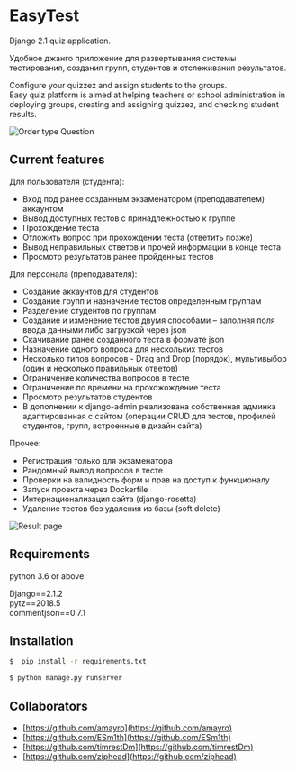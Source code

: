 EasyTest
===============


Django 2.1 quiz application. 

Удобное джанго приложение для развертывания системы тестирования, создания групп, студентов и отслеживания результатов.  

Configure your quizzez and assign students to the groups.  
Easy quiz platform is aimed at helping teachers or school administration in deploying groups, creating and assigning quizzez, and checking student results.


![Order type Question](https://i.imgur.com/2r1CsfZ.jpg "Question picture hosted by Imgur")


Current features
----------------

Для пользователя (студента):  
* Вход под ранее созданным экзаменатором (преподавателем) аккаунтом 
* Вывод доступных тестов с принадлежностью к группе 
* Прохождение теста 
* Отложить вопрос при прохождении теста (ответить позже) 
* Вывод неправильных ответов и прочей информации в конце теста 
* Просмотр результатов ранее пройденных тестов 

Для персонала (преподавателя): 
* Создание аккаунтов для студентов 
* Создание групп и назначение тестов определенным группам 
* Разделение студентов по группам 
* Создание и изменение тестов двумя способами – заполняя поля ввода данными либо загрузкой через json 
* Скачивание ранее созданного теста в формате json 
* Назначение одного вопроса для нескольких тестов 
* Несколько типов вопросов - Drag and Drop (порядок), мультивыбор (один и несколько правильных ответов) 
* Ограничение количества вопросов в тесте 
* Ограничение по времени на прохожождение теста 
* Просмотр результатов студентов 
* В дополнении к django-admin реализована собственная админка адаптированная с сайтом (операции CRUD для тестов, профилей студентов, групп, встроенные в дизайн сайта) 

Прочее: 
* Регистрация только для экзаменатора 
* Рандомный вывод вопросов в тесте 
* Проверки на валидность форм и прав на доступ к функционалу 
* Запуск проекта через Dockerfile 
* Интернационализация сайта (django-rosetta) 
* Удаление тестов без удаления из базы (soft delete)



![Result page](https://i.imgur.com/9PZ0nSY.jpg "Result picture hosted by Imgur")

Requirements
------------
python 3.6 or above  

Django==2.1.2  
pytz==2018.5  
commentjson==0.7.1  

Installation
------------

```sh
$  pip install -r requirements.txt
```

```sh
$ python manage.py runserver

```


Collaborators
------------

* [https://github.com/amayro](https://github.com/amayro)
* [https://github.com/ESm1th](https://github.com/ESm1th)
* [https://github.com/timrestDm](https://github.com/timrestDm)
* [https://github.com/ziphead](https://github.com/ziphead)
